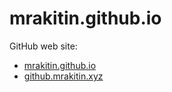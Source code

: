 # mrakitin.github.io
GitHub web site:
- [mrakitin.github.io](http://mrakitin.github.io)
- [github.mrakitin.xyz](http://github.mrakitin.xyz)
